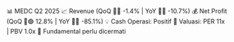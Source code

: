 📊 MEDC Q2 2025
📈 Revenue (QoQ 🔻🔴 -1.4% | YoY 🔻🔴 -10.7%)
💰 Net Profit (QoQ 🔼🟢 12.8% | YoY 🔻🔴 -85.1%)
💡 Cash Operasi: Positif
🧮 Valuasi: PER 11x | PBV 1.0x
🧱 Fundamental perlu dicermati
